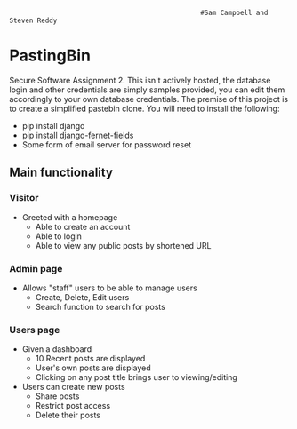 													#Sam Campbell and Steven Reddy
# PastingBin												     
Secure Software Assignment 2. This isn't actively hosted, the database login and other credentials are simply samples provided, you can edit them accordingly to your own database credentials.
The premise of this project is to create a simplified pastebin clone. You will need to install the following:
- pip install django
- pip install django-fernet-fields
- Some form of email server for password reset


## Main functionality
### Visitor
- Greeted with a homepage
	- Able to create an account
	- Able to login
	- Able to view any public posts by shortened URL
### Admin page
- Allows "staff" users to be able to manage users
  - Create, Delete, Edit users
  - Search function to search for posts
### Users page
- Given a dashboard
  - 10 Recent posts are displayed
  - User's own posts are displayed
  - Clicking on any post title brings user to viewing/editing
- Users can create new posts
  - Share posts
  - Restrict post access
  - Delete their posts
